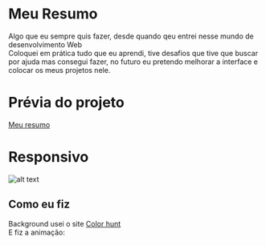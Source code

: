 # Meu Resumo 
Algo que eu sempre quis fazer, desde quando qeu entrei nesse mundo de desenvolvimento Web<br/>
Coloquei em prática tudo que eu aprendi, tive desafios que tive que buscar por ajuda mas consegui fazer, no futuro eu pretendo melhorar 
a interface e colocar os meus projetos nele.


# Prévia do projeto <br/>
[Meu resumo](https://bittenks.github.io/Perfil-Resumo/)

# Responsivo

![alt text](https://github.com/bittenks/Perfil-Resumo/blob/main/responsivo-prefil-resumo-.gif)


## Como eu fiz
Background usei o site [Color hunt](https://colorhunt.co/palette/2763)
<br/>
E fiz a animação:


